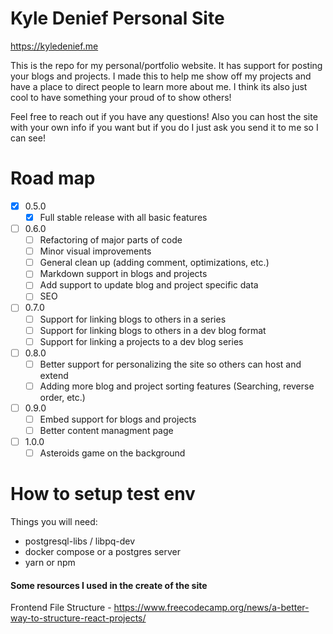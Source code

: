 # Kyle Denief Personal Site 
https://kyledenief.me

This is the repo for my personal/portfolio website. It has support for posting your blogs and projects. I made this to help me show off my projects and have a place to direct people to learn more about me. I think its also just cool to have something your proud of to show others!

Feel free to reach out if you have any questions! Also you can host the site with your own info if you want but if you do I just ask you send it to me so I can see!

# Road map
- [x] 0.5.0
  - [x] Full stable release with all basic features
- [ ] 0.6.0
  - [ ] Refactoring of major parts of code
  - [ ] Minor visual improvements
  - [ ] General clean up (adding comment, optimizations, etc.)
  - [ ] Markdown support in blogs and projects
  - [ ] Add support to update blog and project specific data
  - [ ] SEO
- [ ] 0.7.0
  - [ ] Support for linking blogs to others in a series
  - [ ] Support for linking blogs to others in a dev blog format
  - [ ] Support for linking a projects to a dev blog series
- [ ] 0.8.0
  - [ ] Better support for personalizing the site so others can host and extend
  - [ ] Adding more blog and project sorting features (Searching, reverse order, etc.)
- [ ] 0.9.0
  - [ ] Embed support for blogs and projects
  - [ ] Better content managment page
- [ ] 1.0.0
  - [ ] Asteroids game on the background

# How to setup test env
Things you will need:
- postgresql-libs / libpq-dev
- docker compose or a postgres server
- yarn or npm

#### Some resources I used in the create of the site
Frontend File Structure - https://www.freecodecamp.org/news/a-better-way-to-structure-react-projects/
